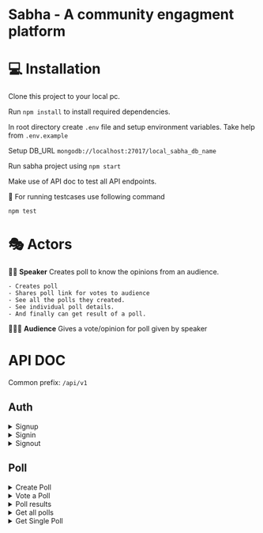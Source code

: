 # Sabha - A community engagment platform

# 💻 Installation

Clone this project to your local pc.

Run `npm install` to install required dependencies.

In root directory create `.env` file and setup environment variables. Take help from `.env.example`

Setup DB_URL `mongodb://localhost:27017/local_sabha_db_name`

Run sabha project using `npm start`

Make use of API doc to test all API endpoints.

🧪 For running testcases use following command
```sh
npm test
```

# 🎭 Actors

👨‍🏫 **Speaker** Creates poll to know the opinions from an audience.

    - Creates poll
    - Shares poll link for votes to audience
    - See all the polls they created.
    - See individual poll details.
    - And finally can get result of a poll.

👨‍👦‍👦 **Audience** Gives a vote/opinion for poll given by speaker



# API DOC

Common prefix: `/api/v1`

## Auth

<details>
    <summary>Signup</summary>
	
    Method: `POST`
    Path: `/signup`
    Body:
        {
            "name" : "Nirav",
            "email": "nirav@nirav.com",
            "password": "123",
            "bio": "optional"
        }
    Response:
        {
            "name": "Nirav",
            "email": "nirav@nirav.com",
            "id": "UUID"
        }
</details>

<details>
    <summary>Signin</summary>
	
    Method: `POST`
    Path: `/signin`
    Body:
        {
            "email": "nirav@nirav.com",
            "password": "password"
        }
    Response:
        {
            "token": "JWT TOKEN",
            "user": {
                "_id": "324300ebb75c297fb3682",
                "name": "Nirav",
                "email": "nirav@nirav.com"
            }
        }
</details>

<details>
    <summary>Signout</summary>
	
    Method: `GET`
    Path: `/signout`
    Body:
    Response:
        {
            "message": "Successfuly Signout"
        }
</details>

## Poll

<details>
    <summary>Create Poll</summary>
	
    Method: `POST`
    Path: `/poll`
    Body:
        {
            "question": String,
            "options": [{"name": String, "count": Number}],
            "speaker": "ObjectId"
        }
    Response: Created Object
</details>

<details>
    <summary>Vote a Poll</summary>
	
    Method: `PUT`
    Path: `/poll/vote/:optionId`
    Body:none
    Response: 
            {
                "message": "Your Vote added!"
            }
</details>

<details>
    <summary>Poll results</summary>
	
    Method: `GET`
    Path: `/poll/:pollId/results`
    Body:none
    Response: 
            [
                {
                    "name": "Yes",
                    "percentage": 40
                },
                {
                    "name": "No",
                    "percentage": 60
                }
            ]
</details>

<details>
    <summary>Get all polls</summary>
	
    Method: `GET`
    Path: `/poll`
    Body:none
    Response: 
            {
                "polls": [
                    {
                        "_id": "62d813f5eb197c1748165ed2",
                        "question": "I know event loop in JS"
                    },
                    {
                        "_id": "62d815f36daba3a347537d33",
                        "question": "I know event loop in Coding"
                    },
                    {
                        "_id": "62d816a43d05eb8a30d34805",
                        "question": "I know event loop in Coding"
                    }
                ]
            }
</details>

<details>
    <summary>Get Single Poll</summary>
	
    Method: `GET`
    Path: `/poll/:pollId`
    Body:none
    Response: 
            {
                "poll": {
                    "_id": "62d813f5eb197c1748165ed2",
                    "question": "I know event loop in JS",
                    "options": [
                        {
                            "name": "Yes",
                            "count": 2,
                            "_id": "62d813f5eb197c1748165ed3"
                        },
                        {
                            "name": "No",
                            "count": 4,
                            "_id": "62d813f5eb197c1748165ed4"
                        }
                    ],
                    "speaker": "62d572900ebb75c297fb3682",
                    "createdAt": "2022-07-20T14:40:53.910Z",
                    "updatedAt": "2022-07-21T16:28:19.964Z",
                    "__v": 0
                }
            }
</details>
